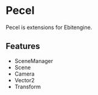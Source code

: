 # Pecel
Pecel is extensions for Ebitengine.

## Features
- SceneManager
- Scene
- Camera
- Vector2
- Transform
